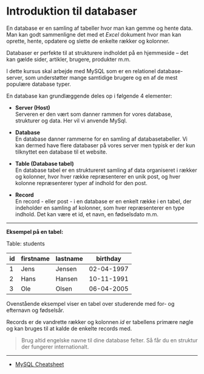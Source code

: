 # Introduktion til databaser
En database er en samling af tabeller hvor man kan gemme og hente data. Man kan godt sammenligne det med et *Excel* dokument hvor man kan oprette, hente, opdatere og slette de enkelte rækker og kolonner.

Databaser er perfekte til at strukturere indholdet på en hjemmeside – det kan gælde sider, artikler, brugere, produkter m.m. 

I dette kursus skal arbejde med MySQL som er en relationel database-server, som understøtter mange samtidige brugere og en af de mest populære database typer.

En database kan grundlæggende deles op i følgende 4 elementer:

- **Server (Host)**<br />
Serveren er den vært som danner rammen for vores database, strukturer og data. Her vil vi anvende MySql.

- **Database**<br />
En database danner rammerne for en samling af databasetabeller. Vi kan dermed have flere databaser på vores server men typisk er der kun tilknyttet een database til et website.

- **Table (Database tabel)**<br />
En database tabel er en struktureret samling af data organiseret i rækker og kolonner, hvor hver række repræsenterer en unik post, og hver kolonne repræsenterer typer af indhold for den post.

- **Record**<br />
En record - eller post - i en database er en enkelt række i en tabel, der indeholder en samling af kolonner, som hver repræsenterer en type indhold. Det kan være et id, et navn, en fødselsdato m.m.
___

**Eksempel på en tabel:**

Table: students

| id  | firstname | lastname | birthday |
|-----|---------|-----------|------------|
| 1   | Jens    | Jensen    | 02-04-1997 | 
| 2   | Hans    | Hansen    | 10-11-1991 |
| 3   | Ole     | Olsen     | 06-04-2005 |

Ovenstående eksempel viser en tabel over studerende med  for- og efternavn og fødselsår. 

Records er de vandrette rækker og kolonnen *id* er tabellens primære nøgle og kan bruges til at kalde de enkelte records med.

> Brug altid engelske navne til dine database felter. Så får du en struktur der fungerer internationalt.
___
- [MySQL Cheatsheet](https://devhints.io/mysql)
